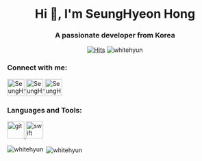 <h1 align="center">Hi 👋, I'm SeungHyeon Hong</h1>
<h3 align="center">A passionate developer from Korea</h3>


<div align=center>
  
  [![Hits](https://hits.seeyoufarm.com/api/count/incr/badge.svg?url=https%3A%2F%2Fgithub.com%2FWhiteHyun&count_bg=%2379C83D&title_bg=%23555555&icon=opsgenie.svg&icon_color=%23FFFFFF&title=visitor&edge_flat=true)](https://hits.seeyoufarm.com)
  <img src="https://komarev.com/ghpvc/?username=whitehyun&label=Profile%20views&color=0e75b6&style=flat" alt="whitehyun" />


</div>


<h3 align="left">Connect with me:</h3>
<p align="left">
  <a href="https://instagram.com/whi7ehyun" target="_blank">
    <img align="center" src="https://www.vectorlogo.zone/logos/instagram/instagram-icon.svg" alt="SeungHyeon's Instagram" height="40" width="40" />
  </a>
  <a href="https://www.linkedin.com/in/seunghyeon-hong-a09068204/" target="_blank">
    <img align="center" src="https://www.vectorlogo.zone/logos/linkedin/linkedin-ar21.svg" alt="SeungHyeon's LinkedIn" height="40"/>
  </a>
  <a href="mailto:whi7ehyun@gmail.com" target="_blank">
    <img align="center" src="https://www.vectorlogo.zone/logos/gmail/gmail-icon.svg" alt="SeungHyeon's Gmail" height="40"/>
  </a>
</p>

<h3 align="left">Languages and Tools:</h3>
<p align="left">
  <a href="https://git-scm.com/" target="_blank">
    <img src="https://www.vectorlogo.zone/logos/git-scm/git-scm-icon.svg" alt="git" width="40" height="40"/>
  </a>
  <img src="https://www.vectorlogo.zone/logos/swift/swift-icon.svg" alt="swift" width="40" height="40"/>
</p>



<p><img align="left" src="https://github-readme-stats.vercel.app/api/top-langs?username=whitehyun&show_icons=true&locale=en&layout=compact" alt="whitehyun" /></p>

<p>&nbsp;<img align="center" src="https://github-readme-stats.vercel.app/api?username=whitehyun&show_icons=true&locale=en" alt="whitehyun" /></p>
